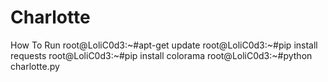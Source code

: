 # Charlotte
How To Run
root@LoliC0d3:~#apt-get update
root@LoliC0d3:~#pip install requests
root@LoliC0d3:~#pip install colorama
root@LoliC0d3:~#python charlotte.py
